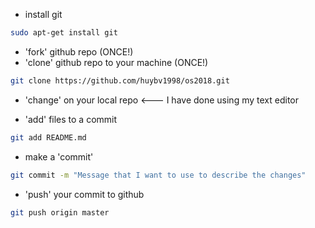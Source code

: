 * install git

```bash
sudo apt-get install git
```

* 'fork' github repo (ONCE!)
* 'clone' github repo to your machine (ONCE!)

```bash
git clone https://github.com/huybv1998/os2018.git
```

* 'change' on your local repo <--- I have done using my text editor

* 'add' files to a commit

```bash
git add README.md
```

* make a 'commit' 

```bash
git commit -m "Message that I want to use to describe the changes"
````

* 'push' your commit to github

```bash
git push origin master
```

